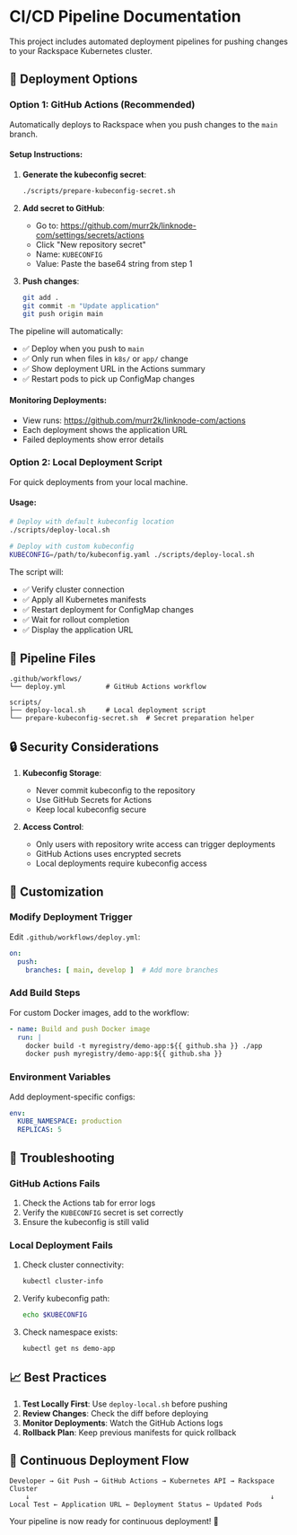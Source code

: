 # CI/CD Pipeline Documentation

This project includes automated deployment pipelines for pushing changes to your Rackspace Kubernetes cluster.

## 🚀 Deployment Options

### Option 1: GitHub Actions (Recommended)

Automatically deploys to Rackspace when you push changes to the `main` branch.

#### Setup Instructions:

1. **Generate the kubeconfig secret**:
   ```bash
   ./scripts/prepare-kubeconfig-secret.sh
   ```

2. **Add secret to GitHub**:
   - Go to: https://github.com/murr2k/linknode-com/settings/secrets/actions
   - Click "New repository secret"
   - Name: `KUBECONFIG`
   - Value: Paste the base64 string from step 1

3. **Push changes**:
   ```bash
   git add .
   git commit -m "Update application"
   git push origin main
   ```

The pipeline will automatically:
- ✅ Deploy when you push to `main`
- ✅ Only run when files in `k8s/` or `app/` change
- ✅ Show deployment URL in the Actions summary
- ✅ Restart pods to pick up ConfigMap changes

#### Monitoring Deployments:
- View runs: https://github.com/murr2k/linknode-com/actions
- Each deployment shows the application URL
- Failed deployments show error details

### Option 2: Local Deployment Script

For quick deployments from your local machine.

#### Usage:
```bash
# Deploy with default kubeconfig location
./scripts/deploy-local.sh

# Deploy with custom kubeconfig
KUBECONFIG=/path/to/kubeconfig.yaml ./scripts/deploy-local.sh
```

The script will:
- ✅ Verify cluster connection
- ✅ Apply all Kubernetes manifests
- ✅ Restart deployment for ConfigMap changes
- ✅ Wait for rollout completion
- ✅ Display the application URL

## 📁 Pipeline Files

```
.github/workflows/
└── deploy.yml          # GitHub Actions workflow

scripts/
├── deploy-local.sh     # Local deployment script
└── prepare-kubeconfig-secret.sh  # Secret preparation helper
```

## 🔒 Security Considerations

1. **Kubeconfig Storage**:
   - Never commit kubeconfig to the repository
   - Use GitHub Secrets for Actions
   - Keep local kubeconfig secure

2. **Access Control**:
   - Only users with repository write access can trigger deployments
   - GitHub Actions uses encrypted secrets
   - Local deployments require kubeconfig access

## 🔧 Customization

### Modify Deployment Trigger

Edit `.github/workflows/deploy.yml`:
```yaml
on:
  push:
    branches: [ main, develop ]  # Add more branches
```

### Add Build Steps

For custom Docker images, add to the workflow:
```yaml
- name: Build and push Docker image
  run: |
    docker build -t myregistry/demo-app:${{ github.sha }} ./app
    docker push myregistry/demo-app:${{ github.sha }}
```

### Environment Variables

Add deployment-specific configs:
```yaml
env:
  KUBE_NAMESPACE: production
  REPLICAS: 5
```

## 🚨 Troubleshooting

### GitHub Actions Fails

1. Check the Actions tab for error logs
2. Verify the `KUBECONFIG` secret is set correctly
3. Ensure the kubeconfig is still valid

### Local Deployment Fails

1. Check cluster connectivity:
   ```bash
   kubectl cluster-info
   ```

2. Verify kubeconfig path:
   ```bash
   echo $KUBECONFIG
   ```

3. Check namespace exists:
   ```bash
   kubectl get ns demo-app
   ```

## 📈 Best Practices

1. **Test Locally First**: Use `deploy-local.sh` before pushing
2. **Review Changes**: Check the diff before deploying
3. **Monitor Deployments**: Watch the GitHub Actions logs
4. **Rollback Plan**: Keep previous manifests for quick rollback

## 🔄 Continuous Deployment Flow

```
Developer → Git Push → GitHub Actions → Kubernetes API → Rackspace Cluster
    ↓                                                            ↓
Local Test ← Application URL ← Deployment Status ← Updated Pods
```

Your pipeline is now ready for continuous deployment! 🎉